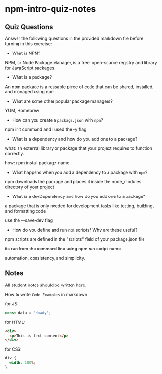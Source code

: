 # npm-intro-quiz-notes

## Quiz Questions

Answer the following questions in the provided markdown file before turning in this exercise:

- What is NPM?

NPM, or Node Package Manager, is a free, open-source registry and library for JavaScript packages

- What is a package?

An npm package is a reusable piece of code that can be shared, installed, and managed using npm.

- What are some other popular package managers?

YUM, Homebrew

- How can you create a `package.json` with `npm`?

npm init command and I used the -y flag

- What is a dependency and how do you add one to a package?

what:
an external library or package that your project requires to function correctly.

how:
npm install package-name

- What happens when you add a dependency to a package with `npm`?

npm downloads the package and places it inside the node_modules directory of your project

- What is a devDependency and how do you add one to a package?

a package that is only needed for development tasks like testing, building, and formatting code

use the --save-dev flag

- How do you define and run `npm` scripts? Why are these useful?

npm scripts are defined in the "scripts" field of your package.json file

its run from the command line using npm run script-name

automation, consistency, and simplicity.

## Notes

All student notes should be written here.

How to write `Code Examples` in markdown

for JS:

```javascript
const data = 'Howdy';
```

for HTML:

```html
<div>
  <p>This is text content</p>
</div>
```

for CSS:

```css
div {
  width: 100%;
}
```
